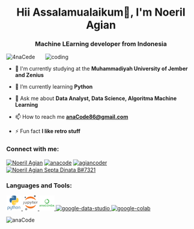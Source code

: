 <h1 align="center">Hii Assalamualaikum👋, I'm Noeril Agian</h1>
<h3 align="center">Machine LEarning developer from Indonesia</h3>
<img align="right" alt="coding" width="400" src="https://media.giphy.com/media/iPj5oRtJzQGxwzuCKV/giphy.gif" />

<p align="left"> <img src="https://komarev.com/ghpvc/?username=4naCode&label=Profile%20views&color=0e75b6&style=flat" alt="4naCede" /> </p>

- 🔭 I'm currently studying at the  **Muhammadiyah University of Jember and Zenius**

- 🌱 I’m currently learning **Python**

- 💬 Ask me about **Data Analyst, Data Science, Algoritma Machine Learning**

- 📫 How to reach me **anaCode86@gmail.com**

- ⚡ Fun fact **I like retro stuff**

<h3 align="left">Connect with me:</h3>
<p align="left">

<a href="https://fb.com/Noeril Agian" target="blank"><img align="center" src="https://raw.githubusercontent.com/rahuldkjain/github-profile-readme-generator/master/src/images/icons/Social/facebook.svg" alt="Noeril Agian" height="30" width="40" /></a>
<a href="https://instagram.com/anaCode" target="blank"><img align="center" src="https://raw.githubusercontent.com/rahuldkjain/github-profile-readme-generator/master/src/images/icons/Social/instagram.svg" alt="anacode" height="30" width="40" /></a>
<a href="https://www.youtube.com/c/agiancoder" target="blank"><img align="center" src="https://raw.githubusercontent.com/rahuldkjain/github-profile-readme-generator/master/src/images/icons/Social/youtube.svg" alt="agiancoder" height="30" width="40" /></a>
<a href="https://discord.gg/Noeril Agian Septa Dinata B#7321" target="blank"><img align="center" src="https://raw.githubusercontent.com/rahuldkjain/github-profile-readme-generator/master/src/images/icons/Social/discord.svg" alt=" Noeril Agian Septa Dinata B#7321" height="30" width="40" /></a>
</p>

<h3 align="left">Languages and Tools:</h3>
<p align="left">
  <a href="https://www.python.org/" target="_blank" rel="noreferrer">
    <img src="https://raw.githubusercontent.com/devicons/devicon/master/icons/python/python-original-wordmark.svg" alt="python" width="40" height="40"/>
  </a>
  <a href="https://jupyter.org/" target="_blank" rel="noreferrer">
    <img src="https://raw.githubusercontent.com/devicons/devicon/master/icons/jupyter/jupyter-original-wordmark.svg" alt="jupyter" width="40" height="40"/>
  </a>
  <a href="https://www.anaconda.com/" target="_blank" rel="noreferrer">
    <img src="https://raw.githubusercontent.com/devicons/devicon/master/icons/anaconda/anaconda-original-wordmark.svg" alt="anaconda" width="40" height="40"/>
  </a>
  <a href="https://datastudio.google.com/" target="_blank" rel="noreferrer">
    <img src="path/to/google-data-studio/icon.svg" alt="google-data-studio" width="40" height="40"/>
  </a>
  <a href="https://colab.research.google.com/" target="_blank" rel="noreferrer">
    <img src="path/to/google-colab/icon.svg" alt="google-colab" width="40" height="40"/>
  </a>
  <!-- Add other icons as needed -->
</p>
<p>
  <img align="left" src="https://github-readme-stats.vercel.app/api/top-langs?username=anaCode&show_icons=true&locale=en&layout=compact" alt="anaCode" />
</p>

  
 <!-- <a href="https://www.python.org/" target="_blank" rel="noreferrer"> <img src="https://raw.githubusercontent.com/devicons/devicon/master/icons/python/python-original-wordmark.svg" alt="python" width="40" height="40"/> </a>
  <a href="https://www.tableau.com/" target="_blank" rel="noreferrer"> <img src="https://raw.githubusercontent.com/devicons/devicon/master/icons/tableau/tableau-original-wordmark.svg" alt="tableau" width="40" height="40"/> </a>
  <a href="https://jupyter.org/" target="_blank" rel="noreferrer"> <img src="path/to/jupyter/icon.svg" alt="jupyter" width="40" height="40"/> </a> <a href="https://www.anaconda.com/" target="_blank" rel="noreferrer"> <img src="path/to/anaconda/icon.svg" alt="anaconda" width="40" height="40"/> </a> <a href="https://datastudio.google.com/" target="_blank" rel="noreferrer"> <img src="path/to/google-data-studio/icon.svg" alt="google-data-studio" width="40" height="40"/> </a> <a href="https://colab.research.google.com/" target="_blank" rel="noreferrer"> <img src="path/to/google-colab/icon.svg" alt="google-colab" width="40" height="40"/> </a> <a href="https://developer.android.com" target="_blank" rel="noreferrer"> <img src="https://raw.githubusercontent.com/devicons/devicon/master/icons/android/android-original-wordmark.svg" alt="android" width="40" height="40"/> </a> <a href="https://getbootstrap.com" target="_blank" rel="noreferrer"> <img src="https://raw.githubusercontent.com/devicons/devicon/master/icons/bootstrap/bootstrap-plain-wordmark.svg" alt="bootstrap" width="40" height="40"/> </a> <a href="https://git-scm.com/" target="_blank" rel="noreferrer"> <img src="https://www.vectorlogo.zone/logos/git-scm/git-scm-icon.svg" alt="git" width="40" height="40"/> </a> <a href="https://www.w3.org/html/" target="_blank" rel="noreferrer"> <img src="https://raw.githubusercontent.com/devicons/devicon/master/icons/html5/html5-original-wordmark.svg" alt="html5" width="40" height="40"/> </a> <a href="https://www.java.com" target="_blank" rel="noreferrer"> <img src="https://raw.githubusercontent.com/devicons/devicon/master/icons/java/java-original.svg" alt="java" width="40" height="40"/> </a> <a href="https://developer.mozilla.org/en-US/docs/Web/JavaScript" target="_blank" rel="noreferrer"> <img src="https://www.vectorlogo.zone/logos/mariadb/mariadb-icon.svg" alt="mariadb" width="40" height="40"/> </a> <a href="https://www.mysql.com/" target="_blank" rel="noreferrer"> <img src="https://raw.githubusercontent.com/devicons/devicon/master/icons/mysql/mysql-original-wordmark.svg" alt="mysql" width="40" height="40"/> </a> <a href="https://www.php.net" target="_blank" rel="noreferrer"> <img src="https://raw.githubusercontent.com/devicons/devicon/master/icons/php/php-original.svg" alt="php" width="40" height="40"/> </a> <a href="https://www.postgresql.org" target="_blank" rel="noreferrer"> <img src="https://raw.githubusercontent.com/devicons/devicon/master/icons/postgresql/postgresql-original-wordmark.svg" alt="postgresql" width="40" height="40"/> </a>  </p>
<p><img align="left" src="https://github-readme-stats.vercel.app/api/top-langs?username=anaCode&show_icons=true&locale=en&layout=compact" alt="anaCode" /></p>

<!--<p>&nbsp;<img align="center" src="https://github-readme-stats.vercel.app/api?username=anaCode&show_icons=true&locale=en" alt="anaCode" /></p>

<p><img align="center" src="https://github-readme-streak-stats.herokuapp.com/?user=anaCode&" alt="anaCode" /></p>

